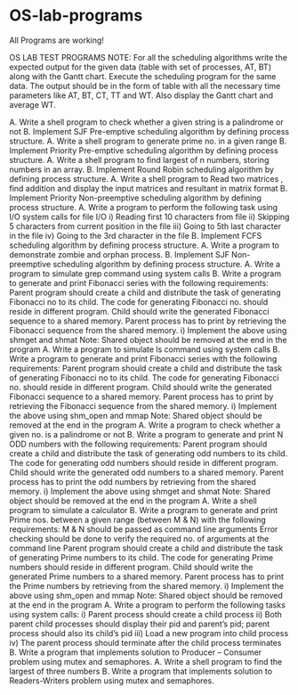 # OS-lab-programs
All Programs are working!

OS LAB TEST PROGRAMS NOTE: For all the scheduling algorithms write the expected output for the given data (table with set of processes, AT, BT) along with the Gantt chart. Execute the scheduling program for the same data. The output should be in the form of table with all the necessary time parameters like AT, BT, CT, TT and WT. Also display the Gantt chart and average WT.

A. Write a shell program to check whether a given string is a palindrome or not B. Implement SJF Pre-emptive scheduling algorithm by defining process structure.
A. Write a shell program to generate prime no. in a given range B. Implement Priority Pre-emptive scheduling algorithm by defining process structure.
A. Write a shell program to find largest of n numbers, storing numbers in an array. B. Implement Round Robin scheduling algorithm by defining process structure.
A. Write a shell program to Read two matrices , find addition and display the input matrices and resultant in matrix format B. Implement Priority Non-preemptive scheduling algorithm by defining process structure.
A. Write a program to perform the following task using I/O system calls for file I/O i) Reading first 10 characters from file ii) Skipping 5 characters from current position in the file iii) Going to 5th last character in the file iv) Going to the 3rd character in the file B. Implement FCFS scheduling algorithm by defining process structure.
A. Write a program to demonstrate zombie and orphan process. B. Implement SJF Non-preemptive scheduling algorithm by defining process structure.
A. Write a program to simulate grep command using system calls B. Write a program to generate and print Fibonacci series with the following requirements:
Parent program should create a child and distribute the task of generating Fibonacci no to its child.
The code for generating Fibonacci no. should reside in different program.
Child should write the generated Fibonacci sequence to a shared memory.
Parent process has to print by retrieving the Fibonacci sequence from the shared memory. i) Implement the above using shmget and shmat Note: Shared object should be removed at the end in the program
A. Write a program to simulate ls command using system calls B. Write a program to generate and print Fibonacci series with the following requirements:
Parent program should create a child and distribute the task of generating Fibonacci no to its child.
The code for generating Fibonacci no. should reside in different program.
Child should write the generated Fibonacci sequence to a shared memory.
Parent process has to print by retrieving the Fibonacci sequence from the shared memory. i) Implement the above using shm_open and mmap Note: Shared object should be removed at the end in the program
A. Write a program to check whether a given no. is a palindrome or not B. Write a program to generate and print N ODD numbers with the following requirements:
Parent program should create a child and distribute the task of generating odd numbers to its child.
The code for generating odd numbers should reside in different program.
Child should write the generated odd numbers to a shared memory.
Parent process has to print the odd numbers by retrieving from the shared memory. i) Implement the above using shmget and shmat Note: Shared object should be removed at the end in the program
A. Write a shell program to simulate a calculator B. Write a program to generate and print Prime nos. between a given range (between M & N) with the following requirements:
M & N should be passed as command line arguments
Error checking should be done to verify the required no. of arguments at the command line
Parent program should create a child and distribute the task of generating Prime numbers to its child.
The code for generating Prime numbers should reside in different program.
Child should write the generated Prime numbers to a shared memory.
Parent process has to print the Prime numbers by retrieving from the shared memory. i) Implement the above using shm_open and mmap Note: Shared object should be removed at the end in the program
A. Write a program to perform the following tasks using system calls: i) Parent process should create a child process ii) Both parent child processes should display their pid and parent’s pid; parent process should also its child’s pid iii) Load a new program into child process iv) The parent process should terminate after the child process terminates B. Write a program that implements solution to Producer – Consumer problem using mutex and semaphores.
A. Write a shell program to find the largest of three numbers B. Write a program that implements solution to Readers-Writers problem using mutex and semaphores.
